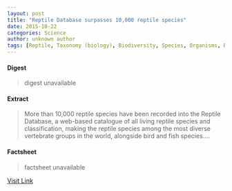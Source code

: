 ```yaml
---
layout: post
title: "Reptile Database surpasses 10,000 reptile species"
date: 2015-10-22
categories: Science
author: unknown author
tags: [Reptile, Taxonomy (biology), Biodiversity, Species, Organisms, Biology, Nature]
---
```



#### Digest
>digest unavailable

#### Extract
>More than 10,000 reptile species have been recorded into the Reptile Database, a web-based catalogue of all living reptile species and classification, making the reptile species among the most diverse vertebrate groups in the world, alongside bird and fish species....

#### Factsheet
>factsheet unavailable

[Visit Link](http://phys.org/news326118030.html)


